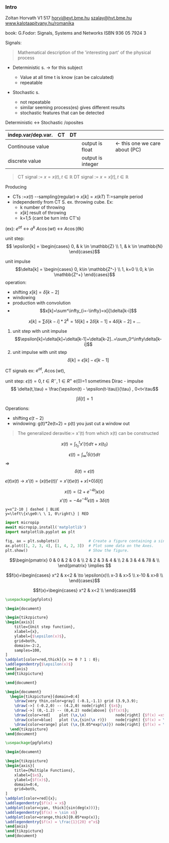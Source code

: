 ### Intro
Zoltan Horvath
V1 517
horvi@evt.bme.hu
szalay@hvt.bme.hu
www.kalotaapitvany.hu/romanika

book:
G.Fodor: Signals, Systems and Networks ISBN 936 05 7924 3

Signals:

> Mathematical description of the 'interesting part' of the physical process

- Deterministic s.   -> for this subject
	- Value at all time t is know (can be calculated)
	- repeatable

- Stochastic s.
	- not repeatable
	- similar seeming process(es) gives different results
	- stochastic features that can be detected

Deterministic <-> Stochastic  /oposites

| indep.var/dep.var. | CT  | DT  |                   |                                |
| ------------------ | --- | --- | ----------------- | ------------------------------ |
| Continouse value   |     |     | output is float   | <- this one we care about (PC) |
| discrete value     |     |     | output is integer |                                |

> CT signal  :=  $x=x(t), t\in \mathbb{R}$
> DT signal := $x=x[t], t\in \mathbb{R}$

Producing 
-  CTs :=$x(t)$ --sampling(regular)-> $x[k]=x(kT)$ T:=sample period
-  independently from CT S. ex. throwing cube. Ex:
	- k number of throwing
	- $x[k]$ result of throwing
	- k=1,5 (cant be turn into CT's)


(ex):
	$e^{\alpha t}$ <-> $a^k$
	$A\cos(wt)$ <-> $A\cos(\theta k)$

unit step:
$$ \epsilon[k] =
\begin{cases} 
0, & k \in \mathbb{Z} \\
1, & k \in \mathbb{N}
\end{cases}$$

 unit impulse 
 $$\delta[k] = \begin{cases}
 0, k\in \mathbb{Z^-} \\
 1, k=0 \\
 0, k \in \mathbb{Z^+}
 \end{cases}$$
 operation:
  - shifting $x[k]=\delta[k-2]$
  - windowing
  - production with convolution
  - $$x[k]=\sum^\infty_{i=-\infty}=x[i]\delta[k-i]$$
  
  $$x[k]=\sum\delta[k-i]*2^k=1\delta[k]+2\delta[k-1]+4\delta[k-2]+...$$

1.  unit step with unit impulse
$$\epsilon[k]=\delta[k]+\delta[k-1]+\delta[k-2]..=\sum_0^\infty\delta[k-i]$$
3. unit impulse with unit step
$$\delta[k]=\epsilon[k]-\epsilon[k-1]$$


CT signals
ex: $e^{\alpha t}$,  $A\cos(wt)$,

unit step: $\epsilon(t)=0, t \in R^-, 1 \in R^+$  e(0)=1 sometimes
Dirac - impulse $$ \delta(t,\tau) = \frac{\epsilon(t) - \epsilon(t-\tau)}{\tau} , 0<t<\tau$$

$$\int \delta[t]=1$$

Operations:
 - shifting  $\epsilon(t-2)$
 - windowing:  g(t)*2e(t+2) = p(t) you just cut  a window out


>  The generalized deravitie:= x'(t) from which x(t) can be constructed

$$x(t)=\int_{t_0}^t x'(\tau)d\tau + x(t_0)$$$$\epsilon(t)= \int_{\infty}^t\delta(\tau)d\tau$$ => $$ \delta(t)=\epsilon(t)$$

$\epsilon(t)x(t)$ -> $x'(t)=(x(t)e(t))' = x'(t)e(t)+x(+0)\delta[t]$

$$x(t) = (2+e^{-4t})\epsilon(x)$$
$$x'(t)=-4e^{-4t}\epsilon(t) + 3\delta(t)$$

```desmos-graph 
y=x^2-10 | dashed | BLUE 
y=\left\{x\ge0:\ \ 1, 0\right\} | RED
``` 





```python
import micropip
await micropip.install('matplotlib')
import matplotlib.pyplot as plt

fig, ax = plt.subplots()             # Create a figure containing a single Axes.
ax.plot([1, 2, 3, 4], [1, 4, 2, 3])  # Plot some data on the Axes.
plt.show()                           # Show the figure.
```

$$\begin{pmatrix}
0 & 0 & 2 & 0 &  \\
2 & 2  & 3 & 4 &   \\
2  & 3 & 4 & 78 &  \\
\end{pmatrix} \implies $$

$$f(x)=\begin{cases}
x^2  & x<2 & \to \epsilon(x)\\
x-3 & x>5  \\
x-10 & x>8  \\
\end{cases}$$

$$f(x)=\begin{cases}
x^2 & x<2 \\
\end{cases}$$


```tikz
\usepackage{pgfplots}

\begin{document}

\begin{tikzpicture}
\begin{axis}[
	title={Unit step function},
	xlabel={x},
	ylabel={$\epsilon(x)$},
	grid=both,
	domain=-2:2,
	samples=100,
]
\addplot[color=red,thick]{x >= 0 ? 1 : 0}; 
\addlegendentry{$\epsilon(x)$}
\end{axis}
\end{tikzpicture}

\end{document}
```




```tikz
\begin{document}
  \begin{tikzpicture}[domain=0:4]
    \draw[very thin,color=gray] (-0.1,-1.1) grid (3.9,3.9);
    \draw[->] (-0.2,0) -- (4.2,0) node[right] {$x$};
    \draw[->] (0,-1.2) -- (0,4.2) node[above] {$f(x)$};
    \draw[color=red]    plot (\x,\x)             node[right] {$f(x) =x$};
    \draw[color=blue]   plot (\x,{sin(\x r)})    node[right] {$f(x) = \sin x$};
    \draw[color=orange] plot (\x,{0.05*exp(\x)}) node[right] {$f(x) = \frac{1}{20} \mathrm e^x$};
  \end{tikzpicture}
\end{document}
```


```tikz
\usepackage{pgfplots}

\begin{document}

\begin{tikzpicture}
\begin{axis}[
	title={Multiple Functions},
	xlabel={$x$},
	ylabel={$f(x)$},
	domain=0:4,
	grid=both,
]
\addplot[color=red]{x};
\addlegendentry{$f(x) = x$}
\addplot[color=cyan, thick]{sin(deg(x)))};
\addlegendentry{$f(x) = \sin x$}
\addplot[color=orange,thick]{0.05*exp(x)};
\addlegendentry{$f(x) = \frac{1}{20} e^x$}
\end{axis}
\end{tikzpicture}
\end{document}
```
